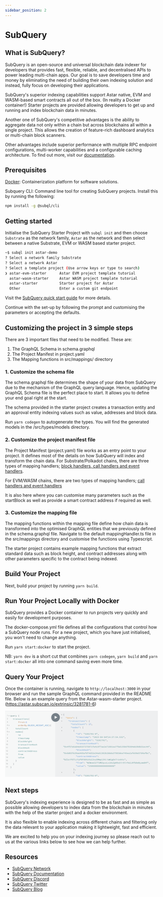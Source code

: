 ```yaml
---
sidebar_position: 2
---
```


# SubQuery

## What is SubQuery?

SubQuery is an open-source and universal blockchain data indexer for developers that provides fast, flexible, reliable, and decentralised APIs to power leading multi-chain apps. Our goal is to save developers time and money by eliminating the need of building their own indexing solution and instead, fully focus on developing their applications. 

SubQuery's superior indexing capabilities support Astar native, EVM and WASM-based smart contracts all out of the box. (In reality a Docker container!) Starter projects are provided allowing developers to get up and running and index blockchain data in minutes. 

Another one of SubQuery's competitive advantages is the ability to aggregate data not only within a chain but across blockchains all within a single project. This allows the creation of feature-rich dashboard analytics or multi-chain block scanners.

Other advantages include superior performance with multiple RPC endpoint configurations, multi-worker capabilities and a configurable caching architecture. To find out more, visit our [documentation](https://academy.subquery).

## Prerequisites

[Docker](https://docs.docker.com/get-docker/): Containerization platform for software solutions.

Subquery CLI: Command line tool for creating SubQuery projects. Install this by running the following:

```bash
npm install -g @subql/cli
```

## Getting started

Initialise the SubQuery Starter Project with `subql init` and then choose `Substrate` as the network family, `Astar` as the network and then select between a native Substrate, EVM or WASM based starter project.

```bash
~$ subql init astar-demo
? Select a network family Substrate
? Select a network Astar
? Select a template project (Use arrow keys or type to search)
❯ astar-evm-starter      Astar EVM project template tutorial 
  astar-wasm-starter     Astar WASM project template tutorial 
  astar-starter          Starter project for Astar 
  Other                  Enter a custom git endpoint 
```
Visit the [SubQuery quick start guide](https://academy.subquery.network/quickstart/quickstart.html) for more details.

Continue with the set-up by following the prompt and customising the parameters or accepting the defaults. 

## Customizing the project in 3 simple steps
There are 3 important files that need to be modified. These are:

1. The GraphQL Schema in schema.graphql
2. The Project Manifest in project.yaml
3. The Mapping functions in src/mappings/ directory

### 1. Customize the schema file

The schema.graphql file determines the shape of your data from SubQuery due to the mechanism of the GraphQL query language. Hence, updating the GraphQL Schema file is the perfect place to start. It allows you to define your end goal right at the start.

The schema provided in the starter project creates a transaction entity and an approval entity indexing values such as value, addresses and block data.

Run `yarn codegen` to autogenerate the types. You will find the generated models in the /src/types/models directory.

### 2. Customize the project manifest file
The Project Manifest (project.yaml) file works as an entry point to your project. It defines most of the details on how SubQuery will index and transform the chain data. For Substrate/Polkadot chains, there are three types of mapping handlers; [block handlers, call handlers and event handlers](https://academy.subquery.network/quickstart/quickstart_chains/polkadot.html#_2-update-your-project-manifest-file).

For EVM/WASM chains, there are two types of mapping handlers; [call handlers and event handlers](https://academy.subquery.network/build/substrate-wasm.html#call-handlers)

It is also here where you can customise many parameters such as the startBlock as well as provide a smart contract address if required as well. 

### 3. Customize the mapping file

The mapping functions within the mapping file define how chain data is transformed into the optimised GraphQL entities that we previously defined in the schema.graphql file. Navigate to the default mappingHandler.ts file in the src/mappings directory and customise the functions using Typescript.

The starter project contains example mapping functions that extract standard data such as block height, and contract addresses along with other parameters specific to the contract being indexed.

## Build Your Project

Next, build your project by running `yarn build`.

## Run Your Project Locally with Docker

SubQuery provides a Docker container to run projects very quickly and easily for development purposes. 

The docker-compose.yml file defines all the configurations that control how a SubQuery node runs. For a new project, which you have just initialised, you won't need to change anything.

Run `yarn start:docker` to start the project. 

NB: `yarn dev` is a short cut that combines `yarn codegen`, `yarn build` and `yarn start:docker` all into one command saving even more time. 

## Query Your Project

Once the container is running, navigate to `http://localhost:3000` in your browser and run the sample GraphQL command provided in the README file. Below is an example query from the Astar-wasm-starter project. (https://astar.subscan.io/extrinsic/3281781-6)

![4](img/4.png)

## Next steps

SubQuery's indexing experience is designed to be as fast and as simple as possible allowing developers to index data from the blockchain in minutes with the help of the starter project and a docker environment. 

It is also flexible to enable indexing across different chains and filtering only the data relevant to your application making it lightweight, fast and efficient. 

We are excited to help you on your indexing journey so please reach out to us at the various links below to see how we can help further. 

## Resources
* [SubQuery Network](https://subquery.network/)
* [SubQuery Documentation](https://academy.subquery.network/)
* [SubQuery Discord](https://discord.com/invite/subquery)
* [SubQuery Twitter](https://twitter.com/SubQueryNetwork)
* [SubQuery Blog](https://blog.subquery.network/)
